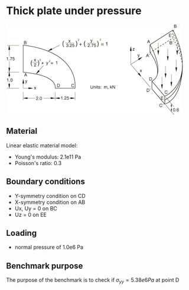 # Thick plate under pressure
![image](./LE01.png)

## Material
Linear elastic material model:
- Young's modulus: 2.1e11 Pa
- Poisson's ratio: 0.3
## Boundary conditions
- Y-symmetry condition on CD
- X-symmetry condition on AB
- Ux, Uy = 0 on BC
- Uz = 0 on EE
## Loading
- normal pressure of 1.0e6 Pa
## Benchmark purpose
The purpose of the benchmark is to check if $\sigma_{yy}=5.38e6 Pa$ at point D
